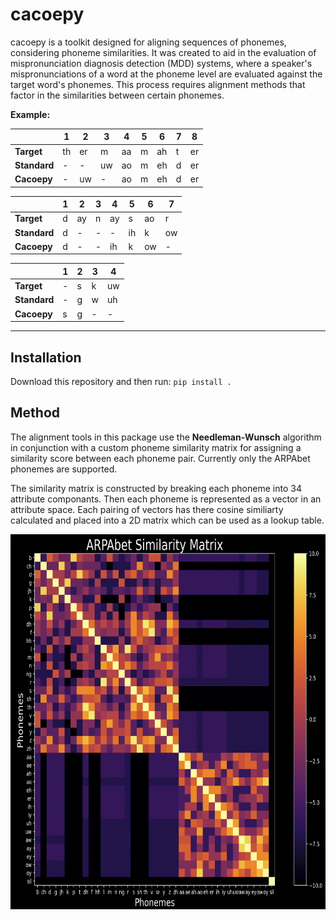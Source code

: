 # cacoepy
cacoepy is a toolkit designed for aligning sequences of phonemes, considering phoneme similarities. It was created to aid in the evaluation of mispronunciation diagnosis detection (MDD) systems, where a speaker's mispronunciations of a word at the phoneme level are evaluated against the target word's phonemes. This process requires alignment methods that factor in the similarities between certain phonemes.

**Example:**

|             | 1  | 2  | 3  | 4  | 5  | 6  | 7  | 8  |
|-------------|----|----|----|----|----|----|----|----|
| **Target**    | th | er | m  | aa | m  | ah | t  | er |
| **Standard** | -  | -  | uw | ao | m  | eh | d  | er |
| **Cacoepy** | -  | uw | -  | ao | m  | eh | d  | er |


|             | 1  | 2  | 3  | 4  | 5  | 6  | 7  | 
|-------------|----|----|----|----|----|----|----|
| **Target**    | d | ay | n  | ay | s  | ao | r| 
| **Standard** | d  | -  | - | - | ih | k | ow | 
| **Cacoepy** | d  | -| -  | ih | k  | ow | -  | 

|             | 1  | 2  | 3  | 4  |
|-------------|----|----|----|----|
| **Target**    | -|s | k | uw  | l | 
| **Standard** | -|g  | w  | uh | l |
| **Cacoepy** |s |g  | -| -  | ih |


___

## Installation
Download this repository and then run:
`pip install .`


## Method
The alignment tools in this package use the **Needleman-Wunsch** algorithm in conjunction with a custom phoneme similarity matrix for assigning a similarity score between each phoneme pair. Currently only the ARPAbet phonemes are supported.

The similarity matrix is constructed by breaking each phoneme into 34 attribute componants. Then each phoneme is represented as a vector in an attribute space. Each pairing of vectors has there cosine similiarty calculated and placed into a 2D matrix which can be used as a lookup table.

<div align="center">
    <img src="assets/ARPAbet_similarity_matrix_darkmode.png" alt="SimilarityMatrix" width="700" height="600">
</div>
